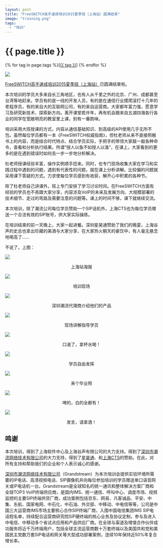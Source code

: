 ```yaml
---
layout: post
title: "FreeSWITCH高手速成培训2015夏季班（上海站）圆满结束"
image: "training.png"
tags:
  - "培训"
---
```


# {{ page.title }}

<div class="tags">
{% for tag in page.tags %}[<a class="tag" href="/tags.html#{{ tag }}">{{ tag }}</a>] {% endfor %}
</div>

<p><img src="/images/fscnds2015/images_training/IMG_20150520_121048.jpg"  /></p>

[FreeSWITCH高手速成培训2015夏季班（上海站）](/2015/03/28/freeswitch-training-2015-sh.html)已圆满结束啦。

本次培训的学员大多来自长三角地区，也有人从千里之外的北京、广州、成都甚至台湾等地赶来。学员有的是一线的开发人员，有的是在通信行业摸爬滚打十几年的老程序员，有的来自大的互联网公司，有的来自运营商。大家都年富力强，愿意学习及研究新技术、探索新方向。离开课堂若许年，再有机会跟来自五湖四海各行各业的同学在宽敞明亮的教室里上课，别有一番韵味。

培训采用大班授课的方式，内容从通信基础知识、到高级的API使用几乎无所不包。虽然每位学员都有一本《FreeSWITCH权威指南》，但杜老师从来不直接照搬书上的内容，而是结合时代特点、结合学员实际，手把手的带领大家敲一敲各种命令，查看和分析执行结果。所谓“授人以鱼不如授人以渔”，在课上，大家看到的更多的是在遇到错误时如何去一步一步地分析解决。

杜老师授课经验丰富，操作实例顺手捻来。同时，也专门现场收集大家在学习和实践过程中遇到的问题，遇到有代表性的问题，就在课上分析讲解。比较偏的问题就采用课下答疑的方式。力求使每位学员感到有收获，解开心中积累的各种节。

除了杜老师自己讲课外，班上专门安排了学习讨论时间。在FreeSWITCH方面有经验的学员也不吝跟大家分享，内容涉及VoIP的未来及发展方向、大规模部署的技术细节、走过的弯路及需要注意的问题等。课上的时间不够，课下就继续交流。

本次培训，除了潮流公司每位学员赞助一个SIP话机外，上海CTS也为每位学员赠送一个合法有效的SIP账号，供大家实际操练。

在培训结束的前一天晚上，大家一起进餐。深圳星昊通赞助了我们的晚宴，上海谷声的史总也拿出珍藏的美酒与大家分享，在大家热火朝天的豪饮中，有人毫无悬念地喝高了……

不说了，上图：

<p><img src="/images/fscnds2015/images_training/IMG_20150519_122824.jpg"  /></p>
<div style="text-align: center">上海站海报</div>
<p><img src="/images/fscnds2015/images_training/IMG_20150519_131913.jpg"  /></p>
<div style="text-align: center">培训现场</div>
<p><img src="/images/fscnds2015/images_training/IMG_20150520_170554.jpg"  /></p>
<div style="text-align: center">深圳潮流代理商介绍他们的产品</div>
<p><img src="/images/fscnds2015/images_training/IMG_20150519_131705.jpg"  /></p>
<div style="text-align: center">现场讲解指导学员</div>
<p><img src="/images/fscnds2015/images_training/IMG_20150519_131728.jpg"  /></p>
<div style="text-align: center">口渴了，拿杯水喝！</div>
<p><img src="/images/fscnds2015/images_training/IMG_20150520_171048.jpg"  /></p>
<div style="text-align: center">学员自由发挥</div>
<p><img src="/images/fscnds2015/images_training/IMG_20150520_121048.jpg"  /></p>
<div style="text-align: center">来个毕业照</div>
<p><img src="/images/fscnds2015/images_training/IMG_20150520_182017.jpg"  /></p>
<div style="text-align: center">啤的，白的全都有！</div>
<p><img src="/images/fscnds2015/images_training/IMG_20150520_203628.jpg"  /></p>
<div style="text-align: center">发言，请拿酒！</div>



## 鸣谢

本次培训，得到了上海软件中心及上海谷声有限公司的大力支持。得到了[深圳市潮流网络技术有限公司](http://www.grandstream.cn/About.aspx?TypeId=15)的大力支持，得到了[星昊通](http://www.hiastar.com/)、和[上海CTS](http://www.cts.sh.cn)的赞助。在此，对所有支持和帮助我们的企业和个人表示诚心的感谢。

[深圳市潮流网络技术有限公司](http://www.grandstream.cn/About.aspx?TypeId=15)（Grandstream）为本次培训会提供实验环境所需要的IP电话、高清视频电话、SIP摄像机并向每位参加培训的学员赠送单口语音网关或IP电话机一台。Grandstream是全球知名的统一通讯和整体解决方案厂商和全球TOP3 VoIP终端供应商，是国内IMS、统一通信、呼叫中心、调度市场、视频监控的主要SIP终端供货厂商，成功案例包括京东、网易、凡客诚品、平安、中集、东航、国家电网、中石化、中石油、外交部、中移动、中电信等等，公司是中国三大运营商IMS市场主要核心合作SIP终端厂商，入围中国电信集团IMS SIP电话短名单，持续配合运营商研究院SIP硬终端的核心业务及协议定制，参与及进入中电信、中移动多个省试点应用和产品供应厂商。在全球与渠道及增值合作伙伴成功服务将近千万终端用户，包括全球主流运营商数十万套终端以及美国共和党和美国民主党数万套SIP电话和网关等大型成功部署案例，连续10年保持近50%年复合增长率。
